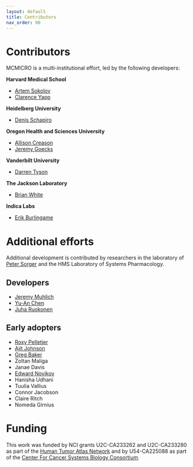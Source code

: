 ```yaml
---
layout: default
title: Contributors
nav_order: 90
---
```


# Contributors

MCMICRO is a multi-institutional effort, led by the following developers:

**Harvard Medical School**
* [Artem Sokolov](https://scholar.harvard.edu/artem-sokolov)
* [Clarence Yapp](https://scholar.harvard.edu/clarence/who-clarence)

**Heidelberg University**
* [Denis Schapiro](https://twitter.com/denisschapiro)

**Oregon Health and Sciences University**
* [Allison Creason](https://www.ohsu.edu/people/allison-creason-phd)
* [Jeremy Goecks](https://www.ohsu.edu/people/jeremy-goecks-phd)

**Vanderbilt University**
* [Darren Tyson](https://medschool.vanderbilt.edu/cancer-biology/person/darren-tyson-ph-d/)

**The Jackson Laboratory**
* [Brian White](https://www.jax.org/people/brian-white)

**Indica Labs**
* [Erik Burlingame](https://www.linkedin.com/in/erik-burlingame/)

# Additional efforts
Additional development is contributed by researchers in the laboratory of [Peter Sorger](http://orcid.org/0000-0002-3364-1838) and the HMS Laboratory of Systems Pharmacology.

## Developers
* [Jeremy Muhlich](https://github.com/jmuhlich)
* [Yu-An Chen](https://github.com/Yu-AnChen)
* [Juha Ruokonen](https://github.com/Juha-Ruokonen)

## Early adopters
* [Roxy Pelletier](https://github.com/rjp21)
* [Ajit Johnson](https://github.com/ajitjohnson) 
* [Greg Baker](https://github.com/gjbaker)
* Zoltan Maliga
* Janae Davis
* [Edward Novikov](https://github.com/edn314)
* Hanisha Udhani
* Tuulia Vallius
* Connor Jacobson
* Claire Ritch
* Nomeda Girnius

# Funding
This work was funded by NCI grants U2C-CA233262 and U2C-CA233280 as part of the [Human Tumor Atlas Network](https://humantumoratlas.org/) and by U54-CA225088 as part of the [Center For Cancer Systems Biology Consortium](https://csbconsortium.org/).
